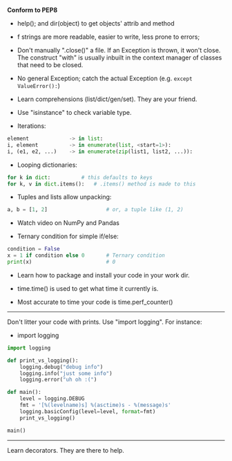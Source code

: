 **Conform to PEP8**
- help(); and dir(object) to get objects' attrib and method
- f strings are more readable, easier to write, less prone to errors;
- Don't manually ".close()" a file. If an Exception is thrown, it won't close. 
The construct "with" is usually inbuilt in the context manager of classes that need to be closed.
- No general Exception; catch the actual Exception (e.g. `except ValueError():`)
- Learn comprehensions (list/dict/gen/set). They are your friend.
- Use "isinstance" to check variable type.

- Iterations:
```python
element 	        -> in list:
i, element 	        -> in enumerate(list, <start=1>):
i, (e1, e2, ...)	-> in enumerate(zip(list1, list2, ...)):
```

- Looping dictionaries:
```python
for k in dict:  		# this defaults to keys
for k, v in dict.items(): 	# .items() method is made to this
```

- Tuples and lists allow unpacking:
```python
a, b = [1, 2]                   # or, a tuple like (1, 2)
```

- Watch video on NumPy and Pandas

- Ternary condition for simple if/else:
```python
condition = False
x = 1 if condition else 0       # Ternary condition
print(x)                        # 0
```

- Learn how to package and install your code in your work dir.

- time.time() is used to get what time it currently is.
- Most accurate to time your code is time.perf_counter()

_________________________

Don't litter your code with prints. Use "import logging". For instance:

- import logging
```python
import logging

def print_vs_logging():
    logging.debug("debug info")
    logging.info("just some info")
    logging.error("uh oh :(")

def main():
    level = logging.DEBUG
    fmt = '[%(levelname)s] %(asctime)s - %(message)s'
    logging.basicConfig(level=level, format=fmt)
    print_vs_logging()

main()
```
________________________

Learn decorators. They are there to help.